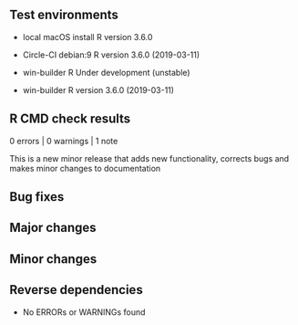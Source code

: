 
## Test environments

- local macOS install R version 3.6.0

- Circle-CI debian:9 R version 3.6.0 (2019-03-11)

- win-builder R Under development (unstable) 

- win-builder R version 3.6.0 (2019-03-11)

## R CMD check results

0 errors | 0 warnings | 1 note

This is a new minor release that adds new functionality, corrects bugs and
makes minor changes to documentation

## Bug fixes


## Major changes



## Minor changes


## Reverse dependencies

* No ERRORs or WARNINGs found
